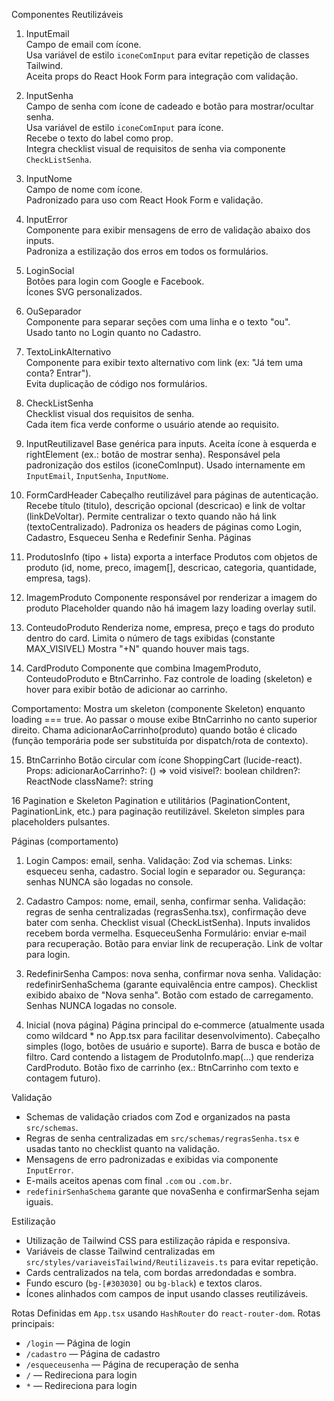 Componentes Reutilizáveis

1. InputEmail  
   Campo de email com ícone.  
   Usa variável de estilo `iconeComInput` para evitar repetição de classes Tailwind.  
   Aceita props do React Hook Form para integração com validação.

2. InputSenha  
   Campo de senha com ícone de cadeado e botão para mostrar/ocultar senha.  
   Usa variável de estilo `iconeComInput` para ícone.  
   Recebe o texto do label como prop.  
   Integra checklist visual de requisitos de senha via componente `CheckListSenha`.

3. InputNome  
   Campo de nome com ícone.  
   Padronizado para uso com React Hook Form e validação.

4. InputError  
   Componente para exibir mensagens de erro de validação abaixo dos inputs.  
   Padroniza a estilização dos erros em todos os formulários.

5. LoginSocial  
   Botões para login com Google e Facebook.  
   Ícones SVG personalizados.

6. OuSeparador  
   Componente para separar seções com uma linha e o texto "ou".  
   Usado tanto no Login quanto no Cadastro.

7. TextoLinkAlternativo  
   Componente para exibir texto alternativo com link (ex: "Já tem uma conta? Entrar").  
   Evita duplicação de código nos formulários.

8. CheckListSenha  
   Checklist visual dos requisitos de senha.  
   Cada item fica verde conforme o usuário atende ao requisito.

9. InputReutilizavel
   Base genérica para inputs.
   Aceita ícone à esquerda e rightElement (ex.: botão de mostrar senha).
   Responsável pela padronização dos estilos (iconeComInput).
   Usado internamente em `InputEmail`, `InputSenha`, `InputNome`.
10. FormCardHeader
    Cabeçalho reutilizável para páginas de autenticação.
    Recebe título (titulo), descrição opcional (descricao) e link de voltar (linkDeVoltar).
    Permite centralizar o texto quando não há link (textoCentralizado).
    Padroniza os headers de páginas como Login, Cadastro, Esqueceu Senha e Redefinir Senha.
    Páginas

11. ProdutosInfo (tipo + lista)
    exporta a interface Produtos com objetos de produto (id, nome, preco, imagem[], descricao, categoria, quantidade, empresa, tags).

12. ImagemProduto
    Componente responsável por renderizar a imagem do produto
    Placeholder quando não há imagem
    lazy loading
    overlay sutil.

13. ConteudoProduto
    Renderiza nome, empresa, preço e tags do produto dentro do card.
    Limita o número de tags exibidas (constante MAX_VISIVEL)
    Mostra "+N" quando houver mais tags.

14. CardProduto
    Componente que combina ImagemProduto, ConteudoProduto e BtnCarrinho. Faz controle de loading (skeleton) e hover para exibir botão de adicionar ao carrinho.

Comportamento:
Mostra um skeleton (componente Skeleton) enquanto loading === true.
Ao passar o mouse exibe BtnCarrinho no canto superior direito.
Chama adicionarAoCarrinho(produto) quando botão é clicado (função temporária pode ser substituída por dispatch/rota de contexto).

15. BtnCarrinho
    Botão circular com ícone ShoppingCart (lucide-react). Props:
    adicionarAoCarrinho?: () => void
    visivel?: boolean
    children?: ReactNode
    className?: string

16 Pagination e Skeleton
Pagination e utilitários (PaginationContent, PaginationLink, etc.) para paginação reutilizável.
Skeleton simples para placeholders pulsantes.

Páginas (comportamento)

1. Login
   Campos: email, senha.
   Validação: Zod via schemas.
   Links: esqueceu senha, cadastro.
   Social login e separador ou.
   Segurança: senhas NUNCA são logadas no console.

2. Cadastro
   Campos: nome, email, senha, confirmar senha.
   Validação: regras de senha centralizadas (regrasSenha.tsx), confirmação deve bater com senha.
   Checklist visual (CheckListSenha).
   Inputs invalidos recebem borda vermelha.
   EsqueceuSenha
   Formulário: enviar e‑mail para recuperação.
   Botão para enviar link de recuperação.
   Link de voltar para login.

3. RedefinirSenha
   Campos: nova senha, confirmar nova senha.
   Validação: redefinirSenhaSchema (garante equivalência entre campos).
   Checklist exibido abaixo de "Nova senha".
   Botão com estado de carregamento.
   Senhas NUNCA logadas no console.

4. Inicial (nova página)
   Página principal do e‑commerce (atualmente usada como wildcard \* no App.tsx para facilitar desenvolvimento).
   Cabeçalho simples (logo, botões de usuário e suporte).
   Barra de busca e botão de filtro.
   Card contendo a listagem de ProdutoInfo.map(...) que renderiza CardProduto.
   Botão fixo de carrinho (ex.: BtnCarrinho com texto e contagem futuro).

Validação

- Schemas de validação criados com Zod e organizados na pasta `src/schemas`.
- Regras de senha centralizadas em `src/schemas/regrasSenha.tsx` e usadas tanto no checklist quanto na validação.
- Mensagens de erro padronizadas e exibidas via componente `InputError`.
- E-mails aceitos apenas com final `.com` ou `.com.br`.
- `redefinirSenhaSchema` garante que novaSenha e confirmarSenha sejam iguais.

Estilização

- Utilização de Tailwind CSS para estilização rápida e responsiva.
- Variáveis de classe Tailwind centralizadas em `src/styles/variaveisTailwind/Reutilizaveis.ts` para evitar repetição.
- Cards centralizados na tela, com bordas arredondadas e sombra.
- Fundo escuro (`bg-[#303030]` ou `bg-black`) e textos claros.
- Ícones alinhados com campos de input usando classes reutilizáveis.

Rotas
Definidas em `App.tsx` usando `HashRouter` do `react-router-dom`.
Rotas principais:

- `/login` — Página de login
- `/cadastro` — Página de cadastro
- `/esqueceusenha` — Página de recuperação de senha
- `/` — Redireciona para login
- `*` — Redireciona para login
